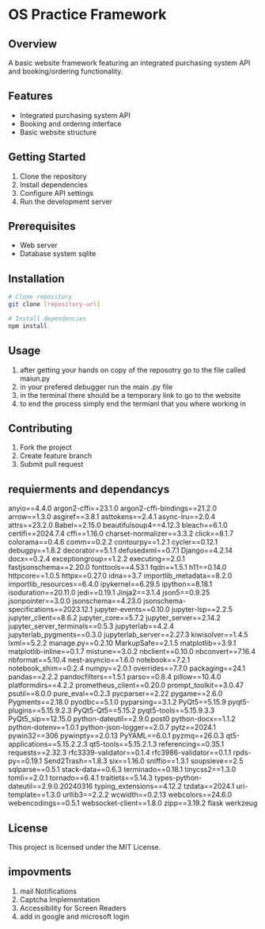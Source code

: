 # OS Practice Framework

## Overview
A basic website framework featuring an integrated purchasing system API and booking/ordering functionality.

## Features
- Integrated purchasing system API
- Booking and ordering interface
- Basic website structure

## Getting Started
1. Clone the repository
2. Install dependencies
3. Configure API settings
4. Run the development server

## Prerequisites
- Web server
- Database system sqlite

## Installation
```bash
# Clone repository
git clone [repository-url]

# Install dependencies
npm install
```

## Usage
1. after getting your hands on copy of the reposotry go to the file called maiun.py
2. in your prefered debugger run the main .py file 
3. in the terminal there should be a temporary link to go to the website
4. to end the process simply end the termianl that you where working in

## Contributing
1. Fork the project
2. Create feature branch
3. Submit pull request

## requierments and dependancys 
anyio==4.4.0
argon2-cffi==23.1.0
argon2-cffi-bindings==21.2.0
arrow==1.3.0
asgiref==3.8.1
asttokens==2.4.1
async-lru==2.0.4
attrs==23.2.0
Babel==2.15.0
beautifulsoup4==4.12.3
bleach==6.1.0
certifi==2024.7.4
cffi==1.16.0
charset-normalizer==3.3.2
click==8.1.7
colorama==0.4.6
comm==0.2.2
contourpy==1.2.1
cycler==0.12.1
debugpy==1.8.2
decorator==5.1.1
defusedxml==0.7.1
Django==4.2.14
docx==0.2.4
exceptiongroup==1.2.2
executing==2.0.1
fastjsonschema==2.20.0
fonttools==4.53.1
fqdn==1.5.1
h11==0.14.0
httpcore==1.0.5
httpx==0.27.0
idna==3.7
importlib_metadata==8.2.0
importlib_resources==6.4.0
ipykernel==6.29.5
ipython==8.18.1
isoduration==20.11.0
jedi==0.19.1
Jinja2==3.1.4
json5==0.9.25
jsonpointer==3.0.0
jsonschema==4.23.0
jsonschema-specifications==2023.12.1
jupyter-events==0.10.0
jupyter-lsp==2.2.5
jupyter_client==8.6.2
jupyter_core==5.7.2
jupyter_server==2.14.2
jupyter_server_terminals==0.5.3
jupyterlab==4.2.4
jupyterlab_pygments==0.3.0
jupyterlab_server==2.27.3
kiwisolver==1.4.5
lxml==5.2.2
manage.py==0.2.10
MarkupSafe==2.1.5
matplotlib==3.9.1
matplotlib-inline==0.1.7
mistune==3.0.2
nbclient==0.10.0
nbconvert==7.16.4
nbformat==5.10.4
nest-asyncio==1.6.0
notebook==7.2.1
notebook_shim==0.2.4
numpy==2.0.1
overrides==7.7.0
packaging==24.1
pandas==2.2.2
pandocfilters==1.5.1
parso==0.8.4
pillow==10.4.0
platformdirs==4.2.2
prometheus_client==0.20.0
prompt_toolkit==3.0.47
psutil==6.0.0
pure_eval==0.2.3
pycparser==2.22
pygame==2.6.0
Pygments==2.18.0
pyodbc==5.1.0
pyparsing==3.1.2
PyQt5==5.15.9
pyqt5-plugins==5.15.9.2.3
PyQt5-Qt5==5.15.2
pyqt5-tools==5.15.9.3.3
PyQt5_sip==12.15.0
python-dateutil==2.9.0.post0
python-docx==1.1.2
python-dotenv==1.0.1
python-json-logger==2.0.7
pytz==2024.1
pywin32==306
pywinpty==2.0.13
PyYAML==6.0.1
pyzmq==26.0.3
qt5-applications==5.15.2.2.3
qt5-tools==5.15.2.1.3
referencing==0.35.1
requests==2.32.3
rfc3339-validator==0.1.4
rfc3986-validator==0.1.1
rpds-py==0.19.1
Send2Trash==1.8.3
six==1.16.0
sniffio==1.3.1
soupsieve==2.5
sqlparse==0.5.1
stack-data==0.6.3
terminado==0.18.1
tinycss2==1.3.0
tomli==2.0.1
tornado==6.4.1
traitlets==5.14.3
types-python-dateutil==2.9.0.20240316
typing_extensions==4.12.2
tzdata==2024.1
uri-template==1.3.0
urllib3==2.2.2
wcwidth==0.2.13
webcolors==24.6.0
webencodings==0.5.1
websocket-client==1.8.0
zipp==3.19.2
flask
werkzeug


## License
This project is licensed under the MIT License.

## impovments 
1. mail Notifications            
2. Captcha Implementation         
3. Accessibility for Screen Readers     
4. add in google and microsoft login
